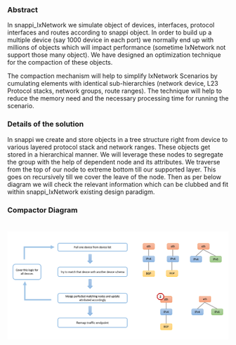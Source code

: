 ### Abstract

In snappi_IxNetwork we simulate object of devices, interfaces, protocol interfaces and routes according to snappi object. 
In order to build up a multiple device (say 1000 device in each port) we normally end up with millions of objects which will impact performance 
(sometime IxNetwork not support those many object). 
We have designed an optimization technique for the compaction of these objects. 

The compaction mechanism will help to simplify IxNetwork Scenarios by cumulating elements with identical sub-hierarchies 
(network device, L23 Protocol stacks, network groups, route ranges). 
The technique will help to reduce the memory need and the necessary processing time for running the scenario.


### Details of the solution 

In snappi we create and store objects in a tree structure right from device to various layered protocol stack and network ranges. 
These objects get stored in a hierarchical manner. 
We will leverage these nodes to segregate the group with the help of dependent node and its attributes. 
We traverse from the top of our node to extreme bottom till our supported layer. 
This goes on recursively till we cover the leave of the node. 
Then as per below diagram we will check the relevant information which can be clubbed and fit within snappi_IxNetwork existing design paradigm.


### Compactor Diagram

# ![diagram](./compactor_diagram.png)

